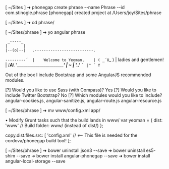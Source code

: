 [ ~/Sites ]
➜ phonegap create phrase --name Phrase --id com.stinogle.phrase
[phonegap] created project at /Users/joy/Sites/phrase

[ ~/Sites ]
➜ cd phrase/

[ ~/Sites/phrase ]
➜ yo angular phrase

     _-----_
    |       |
    |--(o)--|   .--------------------------.
   `---------´  |    Welcome to Yeoman,    |
    ( _´U`_ )   |   ladies and gentlemen!  |
    /___A___\   '__________________________'
     |  ~  |
   __'.___.'__
 ´   `  |° ´ Y `

Out of the box I include Bootstrap and some AngularJS recommended modules.

[?] Would you like to use Sass (with Compass)? Yes
[?] Would you like to include Twitter Bootstrap? No
[?] Which modules would you like to include? angular-cookies.js, angular-sanitize.js, angular-route.js angular-resource.js

[ ~/Sites/phrase ]
➜ mv www/config.xml app/

 •  Modify Grunt tasks such that the build lands in www/ var yeoman = {
    dist: 'www'     // Build folder: www/ (instead of dist/)
};

copy.dist.files.src: [
    'config.xml'    // <-- This file is needed for the cordova/phonegap build tool!
];
 
[ ~/Sites/phrase ]
➜ bower uninstall json3 --save
➜ bower uninstall es5-shim --save
➜ bower install angular-phonegap --save
➜ bower install angular-local-storage --save


